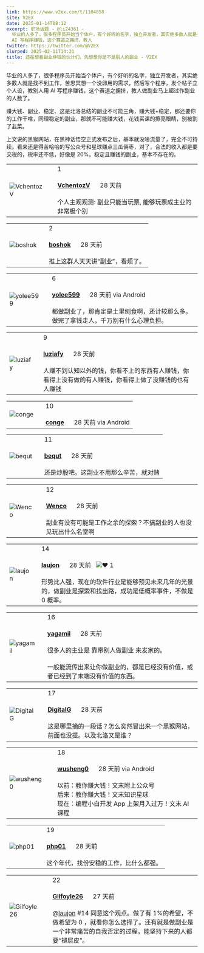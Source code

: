 ```yaml
---
link: https://www.v2ex.com/t/1104858
site: V2EX
date: 2025-01-14T08:12
excerpt: 职场话题 - @li24361 -
  毕业的人多了，很多程序员开始当个体户，有个好听的名字，独立开发者，其实绝多数人就是找不到工作，苦思冥想一个没卵用的需求，然后写个程序，发个帖子立个人设，教别人用
  AI 写程序赚钱，这个赛道之拥挤，教人
twitter: https://twitter.com/@V2EX
slurped: 2025-02-11T14:21
title: 还在想着副业挣钱的伙计们，先想想你是不是别人的副业 - V2EX
---
```


毕业的人多了，很多程序员开始当个体户，有个好听的名字，独立开发者，其实绝多数人就是找不到工作，苦思冥想一个没卵用的需求，然后写个程序，发个帖子立个人设，教别人用 AI 写程序赚钱，这个赛道之拥挤，教人做副业马上超过作副业的人数了。

赚大钱、副业、稳定、这是北洛总结的副业不可能三角，赚大钱+稳定，那还要你的工作干啥，同理稳定的副业，那就不可能赚大钱，花钱买课的擦亮眼睛，别被割了韭菜。

上文说的黑猴网站，在黑神话悟空正式发布之后，基本就没啥流量了，完全不可持续。看来还是得苦哈哈的写公众号和星球赚点三瓜俩枣，对了，合法的收入都是要交税的，税率还不低，好像是 20%。稳定且赚钱的副业，基本不存在的。

|   |   |   |
|---|---|---|
|![VchentozV](https://cdn.v2ex.com/gravatar/b6e5462bd174343f20898e63c80d73d3?s=48&d=retro)||1<br><br>**[VchentozV](https://www.v2ex.com/member/VchentozV)**      28 天前<br><br>个人主观观测: 副业只能当玩票, 能够玩票成主业的非常极个别|

|   |   |   |
|---|---|---|
|![boshok](https://cdn.v2ex.com/gravatar/64217a236f3817593465c96f1bc12c38?s=48&d=retro)||2<br><br>**[boshok](https://www.v2ex.com/member/boshok)**      28 天前<br><br>推上这群人天天讲“副业”，看烦了。|

|   |   |   |
|---|---|---|
|![yolee599](https://cdn.v2ex.com/avatar/0c5e/e782/494190_normal.png?m=1696749449)||6<br><br>**[yolee599](https://www.v2ex.com/member/yolee599)**      28 天前 via Android<br><br>都做副业了，那肯定是土里刨食啊，还计较那么多。做完了拿钱走人，千万别有什么心理负担。|

|   |   |   |
|---|---|---|
|![luziafy](https://cdn.v2ex.com/avatar/c64f/f3e1/167269_normal.png?m=1473994790)||9<br><br>**[luziafy](https://www.v2ex.com/member/luziafy)**      28 天前<br><br>人赚不到认知以外的钱，你看不上的东西有人赚钱，你看得上没有做的有人赚钱，你看得上做了没赚钱的也有人赚钱|

|   |   |   |
|---|---|---|
|![conge](https://cdn.v2ex.com/avatar/33e7/5ff0/28_normal.png?m=1704484968)||10<br><br>**[conge](https://www.v2ex.com/member/conge)**      28 天前 via Android|

|   |   |   |
|---|---|---|
|![bequt](https://cdn.v2ex.com/gravatar/66bf0959aaab84afb43c66a9b1933351?s=48&d=retro)||11<br><br>**[bequt](https://www.v2ex.com/member/bequt)**      28 天前<br><br>还是炒股吧。这副业不用那么辛苦，就对赌|

|   |   |   |
|---|---|---|
|![Wenco](https://cdn.v2ex.com/gravatar/25f130e18be812a13743ded1b149be65?s=48&d=retro)||12<br><br>**[Wenco](https://www.v2ex.com/member/Wenco)**      28 天前<br><br>副业有没有可能是工作之余的探索？不搞副业的人也没见玩出什么名堂啊|

|   |   |   |
|---|---|---|
|![laujon](https://cdn.v2ex.com/gravatar/dab5bc901732fc905d93dbe0be3d6aef?s=48&d=retro)||14<br><br>**[laujon](https://www.v2ex.com/member/laujon)**      28 天前   ![❤️](https://www.v2ex.com/static/img/heart_neue_red.png?v=16ec2dd0a880be6edda1e4a2e35754b3) 1<br><br>形势比人强，现在的软件行业是能够预见未来几年的光景的，做副业是探索和找出路，成功是低概率事件，不做是 0 概率。|

|   |   |   |
|---|---|---|
|![yagamil](https://cdn.v2ex.com/avatar/e322/1a6d/318767_normal.png?m=1699083740)||16<br><br>**[yagamil](https://www.v2ex.com/member/yagamil)**      28 天前<br><br>很多人的主业是 靠带别人做副业 来发家的。<br><br>一般能流传出来让你做副业的，都是已经没有价值，或者已经到了末端没有价值的东西。|

|   |   |   |
|---|---|---|
|![DigitalG](https://cdn.v2ex.com/avatar/1b4e/0a2d/614153_normal.png?m=1703508690)||17<br><br>**[DigitalG](https://www.v2ex.com/member/DigitalG)**      28 天前<br><br>这是哪里摘的一段话？怎么突然冒出来一个黑猴网站，前面也没提。以及北洛又是谁？|

|   |   |   |
|---|---|---|
|![wusheng0](https://cdn.v2ex.com/avatar/2c75/30bb/314309_normal.png?m=1552810458)||18<br><br>**[wusheng0](https://www.v2ex.com/member/wusheng0)**      28 天前 via Android<br><br>以前：教你赚大钱！文末附上公众号  <br>后来：教你赚大钱！文末知识星球  <br>现在：编程小白开发 App 上架月入过万！文末 AI 课程|

|   |   |   |
|---|---|---|
|![php01](https://cdn.v2ex.com/avatar/95aa/c93b/225648_normal.png?m=1508295455)||19<br><br>**[php01](https://www.v2ex.com/member/php01)**      28 天前<br><br>这个年代，找份安稳的工作，比什么都强。|

|   |   |   |
|---|---|---|
|![Gilfoyle26](https://cdn.v2ex.com/avatar/f259/fba5/687708_normal.png?m=1716718653)||22<br><br>**[Gilfoyle26](https://www.v2ex.com/member/Gilfoyle26)**      27 天前<br><br>@[laujon](https://www.v2ex.com/member/laujon) #14 同意这个观点。做了有 1%的希望，不做希望为 0 ，就看你怎么选择了。还有就是做副业是一个非常痛苦的自我否定的过程，能坚持下来的人都要“褪层皮”。|